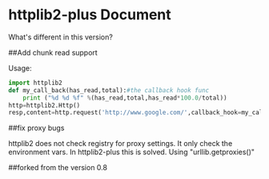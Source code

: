 httplib2-plus Document
========

What's different in this version?

##Add chunk read support

Usage:
```python
import httplib2
def my_call_back(has_read,total):#the callback hook func
	print ("%d %d %f" %(has_read,total,has_read*100.0/total))
http=httplib2.Http()
resp,content=http.request('http://www.google.com/',callback_hook=my_call_back)#use callback_hook= to define a func
```

##fix proxy bugs

httplib2 does not check registry for proxy settings. It only check the environment vars.
In httplib2-plus this is solved. Using "urllib.getproxies()"

##forked from the version 0.8
